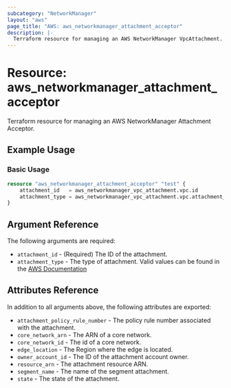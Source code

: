 ```yaml
---
subcategory: "NetworkManager"
layout: "aws"
page_title: "AWS: aws_networkmanager_attachment_acceptor"
description: |-
  Terraform resource for managing an AWS NetworkManager VpcAttachment.
---
```


# Resource: aws_networkmanager_attachment_acceptor

Terraform resource for managing an AWS NetworkManager Attachment Acceptor.

## Example Usage

### Basic Usage

```terraform
resource "aws_networkmanager_attachment_acceptor" "test" {
    attachment_id   = aws_networkmanager_vpc_attachment.vpc.id
    attachment_type = aws_networkmanager_vpc_attachment.vpc.attachment_type
}
```

## Argument Reference

The following arguments are required:

* `attachment_id` - (Required) The ID of the attachment.
* `attachment_type` - The type of attachment. Valid values can be found in the [AWS Documentation](https://docs.aws.amazon.com/networkmanager/latest/APIReference/API_ListAttachments.html#API_ListAttachments_RequestSyntax)

## Attributes Reference

In addition to all arguments above, the following attributes are exported:

* `attachment_policy_rule_number` - The policy rule number associated with the attachment.
* `core_network_arn` - The ARN of a core network.
* `core_network_id` - The id of a core network.
* `edge_location` - The Region where the edge is located.
* `owner_account_id` - The ID of the attachment account owner.
* `resource_arn` - The attachment resource ARN.
* `segment_name` - The name of the segment attachment.
* `state` - The state of the attachment.
